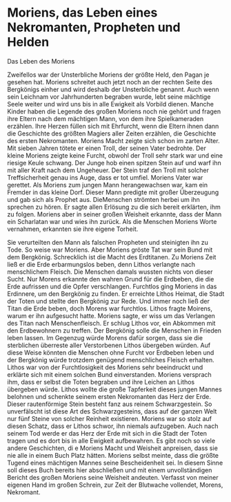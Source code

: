 # Moriens, das Leben eines Nekromanten, Propheten und Helden

Das Leben des Moriens



Zweifellos war der Unsterbliche Moriens der größte Held, den Pagan je gesehen hat. Moriens schreitet auch jetzt noch an der rechten Seite des Bergkönigs einher und wird deshalb der Unsterbliche genannt. Auch wenn sein Leichnam vor Jahrhunderten begraben wurde, lebt seine mächtige Seele weiter und wird uns bis in alle Ewigkeit als Vorbild dienen. Manche Kinder haben die Legende des großen Moriens noch nie gehört und fragen ihre Eltern nach dem mächtigen Mann, von dem ihre Spielkameraden erzählen. Ihre Herzen füllen sich mit Ehrfurcht, wenn die Eltern ihnen dann die Geschichte des größten Magiers aller Zeiten erzählen, die Geschichte des ersten Nekromanten. Moriens Macht zeigte sich schon im zarten Alter. Mit sieben Jahren tötete er einen Troll, der seinen Vater bedrohte. Der kleine Moriens zeigte keine Furcht, obwohl der Troll sehr stark war und eine riesige Keule schwang. Der Junge hob einen spitzen Stein auf und warf ihn mit aller Kraft nach dem Ungeheuer. Der Stein traf den Troll mit solcher Treffsicherheit genau ins Auge, dass er tot umfiel. Moriens Vater war gerettet. Als Moriens zum jungen Mann herangewachsen war, kam ein Fremder in das kleine Dorf. Dieser Mann predigte mit großer Überzeugung und gab sich als Prophet aus. DieMenschen strömten herbei um ihn sprechen zu hören. Er sagte allen Erlösung zu die sich bereit erklärten, ihm zu folgen. Moriens aber in seiner großen Weisheit erkannte, dass der Mann ein Scharlatan war und wies ihn zurück. Als die Menschen Moriens Worte vernahmen, erkannten sie ihre eigene Torheit.

Sie verurteilten den Mann als falschen Propheten und steinigten ihn zu Tode. So weise war Moriens. Aber Moriens gröste Tat war sein Bund mit dem Bergkönig. Schrecklich ist die Macht des Erdtitanen. Zu Moriens Zeit ließ er die Erde erbarmungslos beben, denn Lithos verlangte nach menschlichem Fleisch. Die Menschen damals wussten nichts von dieser Sucht. Nur Morens erkannte den wahren Grund für die Erdbeben, die die Erde aufrissen und die Opfer verschlangen. Furchtlos ging Moriens in das Erdinnere, um den Bergkönig zu finden. Er erreichte Lithos Heimat, die Stadt der Toten und stellte den Bergkönig zur Rede. Und immer noch ließ der Titan die Erde beben, doch Morens war furchtlos. Lithos fragte Moirens, warum er ihn aufgesucht hatte. Moriens sagte, er wiss um das Verlangen des Titan nach Menschenfleisch. Er schlug Lithos vor, ein Abkommen mit den Erdbewohnern zu treffen. Der Bergkönig solle die Menschen in Frieden leben lassen. Im Gegenzug würde Morens dafür sorgen, dass sie die sterblichen überreste aller Verstorbenen Lithos übergeben würden. Auf diese Weise könnten die Menschen ohne Furcht vor Erdbeben leben und der Bergkönig würde trotzdem genügend menschliches Fleisch erhalten. Lithos war von der Furchtlosigkeit des Moriens sehr beeindruckt und erklärte sich mit einem solchen Bund einverstanden. Moriens versprach ihm, dass er selbst die Toten begraben und ihre Leichen an Lithos übergeben würde. Lithos wollte die große Tapferkeit dieses jungen Mannes belohnen und schenkte seinem ersten Nekromanten das Herz der Erde. Dieser rautenförmige Stein besteht fanz aus reinem Schwarzgestein. So unverfälscht ist diese Art des Schwarzgesteins, dass auf der ganzen Welt nur fünf Steine von solcher Reinheit existieren. Moriens war so stolz auf diesen Schatz, dass er Lithos schwor, ihn niemals aufzugeben. Auch nach seinem Tod werde er das Herz der Erde mit sich in die Stadt der Toten tragen und es dort bis in alle Ewigkeit aufbewahren. Es gibt noch so viele andere Geschichten, di e Moriens Macht und Weisheit anpreisen, dass sie nie alle in einem Buch Platz hätten. Moriens selbst meinte, dass die größte Tugend eines mächtigen Mannes seine Bescheidenheit sei. In diesem Sinne soll dieses Buch bereits hier abschließen und mit einem unvollständigen Bericht des großen Moriens seine Weisheit andeuten. Verfasst von meiner eigenen Hand im großen Schrein, zur Zeit der Blutwache vollendet, Morens, Nekromant.

